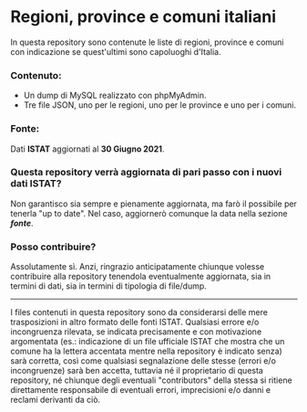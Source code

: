 # Regioni, province e comuni italiani
In questa repository sono contenute le liste di regioni, province e comuni con indicazione se quest'ultimi sono capoluoghi d'Italia.
### Contenuto:
- Un dump di MySQL realizzato con phpMyAdmin.
- Tre file JSON, uno per le regioni, uno per le province e uno per i comuni.
### Fonte:
Dati **ISTAT** aggiornati al **30 Giugno 2021**.
### Questa repository verrà aggiornata di pari passo con i nuovi dati ISTAT?
Non garantisco sia sempre e pienamente aggiornata, ma farò il possibile per tenerla "up to date". Nel caso, aggiornerò comunque la data nella sezione ***fonte***.
### Posso contribuire?
Assolutamente sì. Anzi, ringrazio anticipatamente chiunque volesse contribuire alla repository tenendola eventualmente aggiornata, sia in termini di dati, sia in termini di tipologia di file/dump.

-----------------------------------
I files contenuti in questa repository sono da considerarsi delle mere trasposizioni in altro formato delle fonti ISTAT. Qualsiasi errore e/o incongruenza rilevata, se indicata precisamente e con motivazione argomentata (es.: indicazione di un file ufficiale ISTAT che mostra che un comune ha la lettera accentata mentre nella repository è indicato senza) sarà corretta, così come qualsiasi segnalazione delle stesse (errori e/o incongruenze) sarà ben accetta, tuttavia né il proprietario di questa repository, né chiunque degli eventuali "contributors" della stessa si ritiene direttamente responsabile di eventuali errori, imprecisioni e/o danni e reclami derivanti da ciò.

